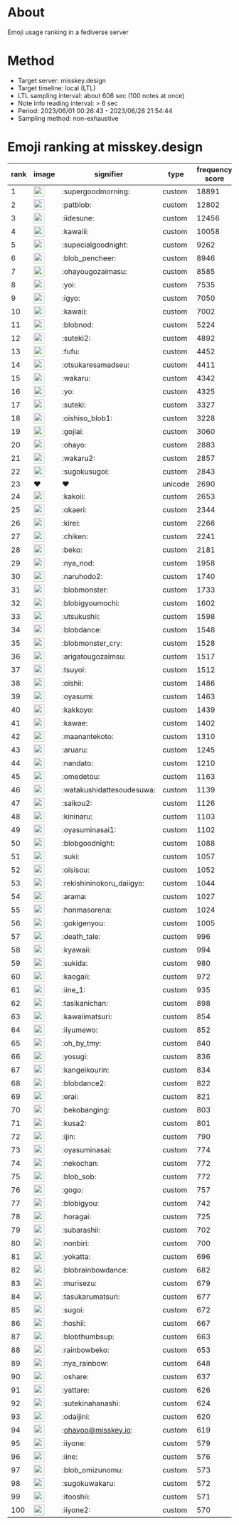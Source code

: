 # About
Emoji usage ranking in a fediverse server

# Method
- Target server: misskey.design
- Target timeline: local (LTL)
- LTL sampling interval: about 606 sec (100 notes at once)
- Note info reading interval: > 6 sec
- Period: 2023/06/01 00:26:43 - 2023/06/28 21:54:44 
- Sampling method: non-exhaustive

# Emoji ranking at misskey.design

|rank|image|signifier|type|frequency score|
|----|----|----|----|----|
|1|<img height="24" src="https://misskey.design/emoji/supergoodmorning.webp">|:supergoodmorning:|custom|18891|
|2|<img height="24" src="https://misskey.design/emoji/patblob.webp">|:patblob:|custom|12802|
|3|<img height="24" src="https://misskey.design/emoji/iidesune.webp">|:iidesune:|custom|12456|
|4|<img height="24" src="https://misskey.design/emoji/kawaiii.webp">|:kawaiii:|custom|10058|
|5|<img height="24" src="https://misskey.design/emoji/supecialgoodnight.webp">|:supecialgoodnight:|custom|9262|
|6|<img height="24" src="https://misskey.design/emoji/blob_pencheer.webp">|:blob_pencheer:|custom|8946|
|7|<img height="24" src="https://misskey.design/emoji/ohayougozaimasu.webp">|:ohayougozaimasu:|custom|8585|
|8|<img height="24" src="https://misskey.design/emoji/yoi.webp">|:yoi:|custom|7535|
|9|<img height="24" src="https://misskey.design/emoji/igyo.webp">|:igyo:|custom|7050|
|10|<img height="24" src="https://misskey.design/emoji/kawaii.webp">|:kawaii:|custom|7002|
|11|<img height="24" src="https://misskey.design/emoji/blobnod.webp">|:blobnod:|custom|5224|
|12|<img height="24" src="https://misskey.design/emoji/suteki2.webp">|:suteki2:|custom|4892|
|13|<img height="24" src="https://misskey.design/emoji/fufu.webp">|:fufu:|custom|4452|
|14|<img height="24" src="https://misskey.design/emoji/otsukaresamadseu.webp">|:otsukaresamadseu:|custom|4411|
|15|<img height="24" src="https://misskey.design/emoji/wakaru.webp">|:wakaru:|custom|4342|
|16|<img height="24" src="https://misskey.design/emoji/yo.webp">|:yo:|custom|4325|
|17|<img height="24" src="https://misskey.design/emoji/suteki.webp">|:suteki:|custom|3327|
|18|<img height="24" src="https://misskey.design/emoji/oishiso_blob1.webp">|:oishiso_blob1:|custom|3228|
|19|<img height="24" src="https://misskey.design/emoji/gojiai.webp">|:gojiai:|custom|3060|
|20|<img height="24" src="https://misskey.design/emoji/ohayo.webp">|:ohayo:|custom|2883|
|21|<img height="24" src="https://misskey.design/emoji/wakaru2.webp">|:wakaru2:|custom|2857|
|22|<img height="24" src="https://misskey.design/emoji/sugokusugoi.webp">|:sugokusugoi:|custom|2843|
|23|❤|❤|unicode|2690|
|24|<img height="24" src="https://misskey.design/emoji/kakoii.webp">|:kakoii:|custom|2653|
|25|<img height="24" src="https://misskey.design/emoji/okaeri.webp">|:okaeri:|custom|2344|
|26|<img height="24" src="https://misskey.design/emoji/kirei.webp">|:kirei:|custom|2266|
|27|<img height="24" src="https://misskey.design/emoji/chiken.webp">|:chiken:|custom|2241|
|28|<img height="24" src="https://misskey.design/emoji/beko.webp">|:beko:|custom|2181|
|29|<img height="24" src="https://misskey.design/emoji/nya_nod.webp">|:nya_nod:|custom|1958|
|30|<img height="24" src="https://misskey.design/emoji/naruhodo2.webp">|:naruhodo2:|custom|1740|
|31|<img height="24" src="https://misskey.design/emoji/blobmonster.webp">|:blobmonster:|custom|1733|
|32|<img height="24" src="https://misskey.design/emoji/blobigyoumochi.webp">|:blobigyoumochi:|custom|1602|
|33|<img height="24" src="https://misskey.design/emoji/utsukushii.webp">|:utsukushii:|custom|1598|
|34|<img height="24" src="https://misskey.design/emoji/blobdance.webp">|:blobdance:|custom|1548|
|35|<img height="24" src="https://misskey.design/emoji/blobmonster_cry.webp">|:blobmonster_cry:|custom|1528|
|36|<img height="24" src="https://misskey.design/emoji/arigatougozaimsu.webp">|:arigatougozaimsu:|custom|1517|
|37|<img height="24" src="https://misskey.design/emoji/tsuyoi.webp">|:tsuyoi:|custom|1512|
|38|<img height="24" src="https://misskey.design/emoji/oishii.webp">|:oishii:|custom|1486|
|39|<img height="24" src="https://misskey.design/emoji/oyasumi.webp">|:oyasumi:|custom|1463|
|40|<img height="24" src="https://misskey.design/emoji/kakkoyo.webp">|:kakkoyo:|custom|1439|
|41|<img height="24" src="https://misskey.design/emoji/kawae.webp">|:kawae:|custom|1402|
|42|<img height="24" src="https://misskey.design/emoji/maanantekoto.webp">|:maanantekoto:|custom|1310|
|43|<img height="24" src="https://misskey.design/emoji/aruaru.webp">|:aruaru:|custom|1245|
|44|<img height="24" src="https://misskey.design/emoji/nandato.webp">|:nandato:|custom|1210|
|45|<img height="24" src="https://misskey.design/emoji/omedetou.webp">|:omedetou:|custom|1163|
|46|<img height="24" src="https://misskey.design/emoji/watakushidattesoudesuwa.webp">|:watakushidattesoudesuwa:|custom|1139|
|47|<img height="24" src="https://misskey.design/emoji/saikou2.webp">|:saikou2:|custom|1126|
|48|<img height="24" src="https://misskey.design/emoji/kininaru.webp">|:kininaru:|custom|1103|
|49|<img height="24" src="https://misskey.design/emoji/oyasuminasai1.webp">|:oyasuminasai1:|custom|1102|
|50|<img height="24" src="https://misskey.design/emoji/blobgoodnight.webp">|:blobgoodnight:|custom|1088|
|51|<img height="24" src="https://misskey.design/emoji/suki.webp">|:suki:|custom|1057|
|52|<img height="24" src="https://misskey.design/emoji/oisisou.webp">|:oisisou:|custom|1052|
|53|<img height="24" src="https://misskey.design/emoji/rekishininokoru_daiigyo.webp">|:rekishininokoru_daiigyo:|custom|1044|
|54|<img height="24" src="https://misskey.design/emoji/arama.webp">|:arama:|custom|1027|
|55|<img height="24" src="https://misskey.design/emoji/honmasorena.webp">|:honmasorena:|custom|1024|
|56|<img height="24" src="https://misskey.design/emoji/gokigenyou.webp">|:gokigenyou:|custom|1005|
|57|<img height="24" src="https://misskey.design/emoji/death_tale.webp">|:death_tale:|custom|996|
|58|<img height="24" src="https://misskey.design/emoji/kyawaii.webp">|:kyawaii:|custom|994|
|59|<img height="24" src="https://misskey.design/emoji/sukida.webp">|:sukida:|custom|980|
|60|<img height="24" src="https://misskey.design/emoji/kaogaii.webp">|:kaogaii:|custom|972|
|61|<img height="24" src="https://misskey.design/emoji/iine_1.webp">|:iine_1:|custom|935|
|62|<img height="24" src="https://misskey.design/emoji/tasikanichan.webp">|:tasikanichan:|custom|898|
|63|<img height="24" src="https://misskey.design/emoji/kawaiimatsuri.webp">|:kawaiimatsuri:|custom|854|
|64|<img height="24" src="https://misskey.design/emoji/iiyumewo.webp">|:iiyumewo:|custom|852|
|65|<img height="24" src="https://misskey.design/emoji/oh_by_tmy.webp">|:oh_by_tmy:|custom|840|
|66|<img height="24" src="https://misskey.design/emoji/yosugi.webp">|:yosugi:|custom|836|
|67|<img height="24" src="https://misskey.design/emoji/kangeikourin.webp">|:kangeikourin:|custom|834|
|68|<img height="24" src="https://misskey.design/emoji/blobdance2.webp">|:blobdance2:|custom|822|
|69|<img height="24" src="https://misskey.design/emoji/erai.webp">|:erai:|custom|821|
|70|<img height="24" src="https://misskey.design/emoji/bekobanging.webp">|:bekobanging:|custom|803|
|71|<img height="24" src="https://misskey.design/emoji/kusa2.webp">|:kusa2:|custom|801|
|72|<img height="24" src="https://misskey.design/emoji/ijin.webp">|:ijin:|custom|790|
|73|<img height="24" src="https://misskey.design/emoji/oyasuminasai.webp">|:oyasuminasai:|custom|774|
|74|<img height="24" src="https://misskey.design/emoji/nekochan.webp">|:nekochan:|custom|772|
|75|<img height="24" src="https://misskey.design/emoji/blob_sob.webp">|:blob_sob:|custom|772|
|76|<img height="24" src="https://misskey.design/emoji/gogo.webp">|:gogo:|custom|757|
|77|<img height="24" src="https://misskey.design/emoji/blobigyou.webp">|:blobigyou:|custom|742|
|78|<img height="24" src="https://misskey.design/emoji/horagai.webp">|:horagai:|custom|725|
|79|<img height="24" src="https://misskey.design/emoji/subarashii.webp">|:subarashii:|custom|702|
|80|<img height="24" src="https://misskey.design/emoji/nonbiri.webp">|:nonbiri:|custom|700|
|81|<img height="24" src="https://misskey.design/emoji/yokatta.webp">|:yokatta:|custom|696|
|82|<img height="24" src="https://misskey.design/emoji/blobrainbowdance.webp">|:blobrainbowdance:|custom|682|
|83|<img height="24" src="https://misskey.design/emoji/murisezu.webp">|:murisezu:|custom|679|
|84|<img height="24" src="https://misskey.design/emoji/tasukarumatsuri.webp">|:tasukarumatsuri:|custom|677|
|85|<img height="24" src="https://misskey.design/emoji/sugoi.webp">|:sugoi:|custom|672|
|86|<img height="24" src="https://misskey.design/emoji/hoshii.webp">|:hoshii:|custom|667|
|87|<img height="24" src="https://misskey.design/emoji/blobthumbsup.webp">|:blobthumbsup:|custom|663|
|88|<img height="24" src="https://misskey.design/emoji/rainbowbeko.webp">|:rainbowbeko:|custom|653|
|89|<img height="24" src="https://misskey.design/emoji/nya_rainbow.webp">|:nya_rainbow:|custom|648|
|90|<img height="24" src="https://misskey.design/emoji/oshare.webp">|:oshare:|custom|637|
|91|<img height="24" src="https://misskey.design/emoji/yattare.webp">|:yattare:|custom|626|
|92|<img height="24" src="https://misskey.design/emoji/sutekinahanashi.webp">|:sutekinahanashi:|custom|624|
|93|<img height="24" src="https://misskey.design/emoji/odaijini.webp">|:odaijini:|custom|620|
|94|<img height="24" src="https://misskey.design/emoji/ohayoo.webp">|:ohayoo@misskey.io:|custom|619|
|95|<img height="24" src="https://misskey.design/emoji/iiyone.webp">|:iiyone:|custom|579|
|96|<img height="24" src="https://misskey.design/emoji/iine.webp">|:iine:|custom|576|
|97|<img height="24" src="https://misskey.design/emoji/blob_omizunomu.webp">|:blob_omizunomu:|custom|573|
|98|<img height="24" src="https://misskey.design/emoji/sugokuwakaru.webp">|:sugokuwakaru:|custom|572|
|99|<img height="24" src="https://misskey.design/emoji/itooshii.webp">|:itooshii:|custom|571|
|100|<img height="24" src="https://misskey.design/emoji/iiyone2.webp">|:iiyone2:|custom|570|
